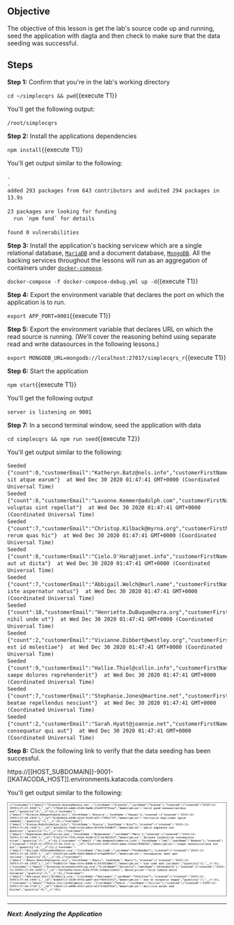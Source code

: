 ## Objective
The objective of this lesson is get the lab's source code up and running, seed the application with dagta and then check to make sure that the data seeding was successful.

## Steps

**Step 1:** Confirm that you're in the lab's working directory

`cd ~/simplecqrs && pwd`{{execute T1}}

You'll get the following output:

`/root/simplecqrs`

**Step 2:** Install the applications dependencies

`npm install`{{execute T1}}

You'll get output similar to the following:

```
.
.
added 293 packages from 643 contributors and audited 294 packages in 13.9s

23 packages are looking for funding
  run `npm fund` for details

found 0 vulnerabilities

```

**Step 3:** Install the application's backing servicew which are a single relational database, [`MariaDB`](https://mariadb.org/) and a document database, [`MongoDB`](https://www.mongodb.com/2). All the backing services throughout the lessons will run as an aggregation of containers under [`docker-compose`](https://docs.docker.com/compose/).

`docker-compose -f docker-compose-debug.yml up -d`{{execute T1}}

**Step 4:** Export the environment variable that declares the port on which the application is to run.

`export APP_PORT=9001`{{execute T1}}

**Step 5:** Export the environment variable that declares URL on which the read source is running. (We'll cover the reasoning behind using separate read and write datasources in the following lessons.)

`export MONGODB_URL=mongodb://localhost:27017/simplecqrs_r`{{execute T1}}

**Step 6:** Start the application

`npm start`{{execute T1}}

You'll get the following output

`server is listening on 9001`

**Step 7:** In a second terminal window, seed the application with data

`cd simplecqrs && npm run seed`{{execute T2}}

You'll get output similar to the following:

```
Seeded {"count":0,"customerEmail":"Katheryn.Batz@nels.info","customerFirstName":"Katheryn","customerLastName":"Batz","description":"eum sit atque earum"}  at Wed Dec 30 2020 01:47:41 GMT+0000 (Coordinated Universal Time)
Seeded {"count":8,"customerEmail":"Lavonne.Kemmer@adolph.com","customerFirstName":"Lavonne","customerLastName":"Kemmer","description":"veritatis voluptas sint repellat"}  at Wed Dec 30 2020 01:47:41 GMT+0000 (Coordinated Universal Time)
Seeded {"count":7,"customerEmail":"Christop.Kilback@myrna.org","customerFirstName":"Christop","customerLastName":"Kilback","description":"aut rerum quas hic"}  at Wed Dec 30 2020 01:47:41 GMT+0000 (Coordinated Universal Time)
Seeded {"count":8,"customerEmail":"Cielo.O'Hara@janet.info","customerFirstName":"Cielo","customerLastName":"O'Hara","description":"explicabo aut ut dicta"}  at Wed Dec 30 2020 01:47:41 GMT+0000 (Coordinated Universal Time)
Seeded {"count":7,"customerEmail":"Abbigail.Welch@murl.name","customerFirstName":"Abbigail","customerLastName":"Welch","description":"aliquid iste aspernatur natus"}  at Wed Dec 30 2020 01:47:41 GMT+0000 (Coordinated Universal Time)
Seeded {"count":10,"customerEmail":"Henriette.DuBuque@ezra.org","customerFirstName":"Henriette","customerLastName":"DuBuque","description":"voluptatem nihil unde ut"}  at Wed Dec 30 2020 01:47:41 GMT+0000 (Coordinated Universal Time)
Seeded {"count":2,"customerEmail":"Vivianne.Dibbert@westley.org","customerFirstName":"Vivianne","customerLastName":"Dibbert","description":"nemo est id molestiae"}  at Wed Dec 30 2020 01:47:41 GMT+0000 (Coordinated Universal Time)
Seeded {"count":9,"customerEmail":"Hallie.Thiel@collin.info","customerFirstName":"Hallie","customerLastName":"Thiel","description":"cupiditate saepe dolores reprehenderit"}  at Wed Dec 30 2020 01:47:41 GMT+0000 (Coordinated Universal Time)
Seeded {"count":7,"customerEmail":"Stephanie.Jones@martine.net","customerFirstName":"Stephanie","customerLastName":"Jones","description":"dolorum beatae repellendus nesciunt"}  at Wed Dec 30 2020 01:47:41 GMT+0000 (Coordinated Universal Time)
Seeded {"count":2,"customerEmail":"Sarah.Hyatt@joannie.net","customerFirstName":"Sarah","customerLastName":"Hyatt","description":"inventore consequatur qui aut"}  at Wed Dec 30 2020 01:47:41 GMT+0000 (Coordinated Universal Time)
```

**Step 8:** Click the following link to verify that the data seeding has been successful.

https://[[HOST_SUBDOMAIN]]-9001-[[KATACODA_HOST]].environments.katacoda.com/orders

You'll get output similar to the following:

![orders output](msdb-003/assets/orders.png)

---

***Next: Analyzing the Application***